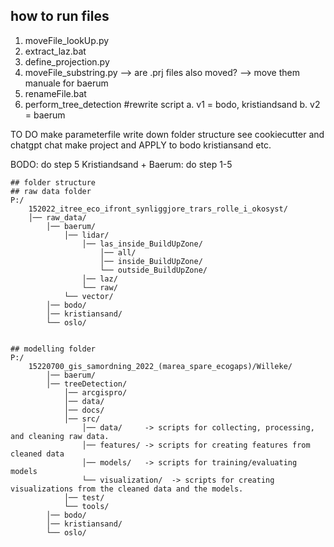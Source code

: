 ## how to run files 

1. moveFile_lookUp.py
2. extract_laz.bat
3. define_projection.py
4. moveFile_substring.py
--> are .prj files also moved?
--> move them manuale for baerum 
3. renameFile.bat
5. perform_tree_detection #rewrite script
a. v1 = bodo, kristiandsand
b. v2 = baerum


TO DO
make parameterfile 
write down folder structure 
see cookiecutter and chatgpt chat
make project and APPLY 
to bodo 
kristiansand etc. 


BODO: do step 5
Kristiandsand + Baerum: do step 1-5

```shell
## folder structure
## raw data folder
P:/
    152022_itree_eco_ifront_synliggjore_trars_rolle_i_okosyst/
    │──	raw_data/
        │──	baerum/
            │── lidar/
                │── las_inside_BuildUpZone/
                    │── all/
                    │── inside_BuildUpZone/
                    └── outside_BuildUpZone/	
                │── laz/
                └── raw/	
            └── vector/	
        │──	bodo/
        │──	kristiansand/
        └──	oslo/
        

## modelling folder 
P:/
    15220700_gis_samordning_2022_(marea_spare_ecogaps)/Willeke/
        │──	baerum/
        │──	treeDetection/
            │── arcgispro/
            │──	data/
            │──	docs/
            │──	src/
                │──	data/     -> scripts for collecting, processing, and cleaning raw data. 
                │──	features/ -> scripts for creating features from cleaned data
                │──	models/   -> scripts for training/evaluating models
                └──	visualization/	-> scripts for creating visualizations from the cleaned data and the models. 
            │──	test/
            └──	tools/	
        │──	bodo/
        │──	kristiansand/
        └──	oslo/
        
```